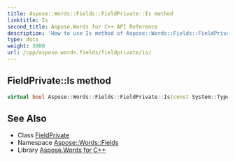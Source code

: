 ```yaml
---
title: Aspose::Words::Fields::FieldPrivate::Is method
linktitle: Is
second_title: Aspose.Words for C++ API Reference
description: 'How to use Is method of Aspose::Words::Fields::FieldPrivate class in C++.'
type: docs
weight: 3000
url: /cpp/aspose.words.fields/fieldprivate/is/
---
```

## FieldPrivate::Is method




```cpp
virtual bool Aspose::Words::Fields::FieldPrivate::Is(const System::TypeInfo &target) const override
```

## See Also

* Class [FieldPrivate](../)
* Namespace [Aspose::Words::Fields](../../)
* Library [Aspose.Words for C++](../../../)
